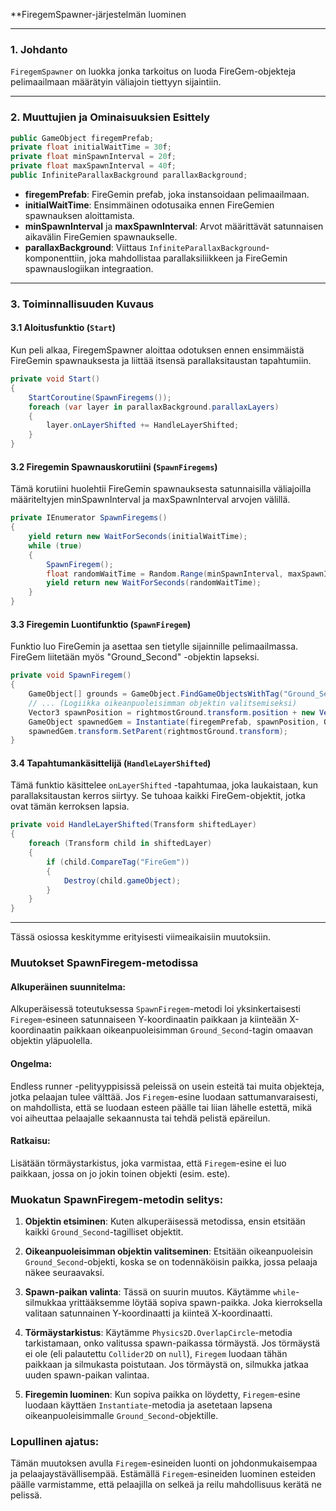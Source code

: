 **FiregemSpawner-järjestelmän luominen

---

### 1. Johdanto

`FiregemSpawner` on luokka jonka tarkoitus on luoda FireGem-objekteja pelimaailmaan määrätyin väliajoin tiettyyn sijaintiin.

---

### 2. Muuttujien ja Ominaisuuksien Esittely

```csharp
public GameObject firegemPrefab;
private float initialWaitTime = 30f;
private float minSpawnInterval = 20f;
private float maxSpawnInterval = 40f;
public InfiniteParallaxBackground parallaxBackground;
```

- **firegemPrefab**: FireGemin prefab, joka instansoidaan pelimaailmaan.
- **initialWaitTime**: Ensimmäinen odotusaika ennen FireGemien spawnauksen aloittamista.
- **minSpawnInterval** ja **maxSpawnInterval**: Arvot määrittävät satunnaisen aikavälin FireGemien spawnaukselle.
- **parallaxBackground**: Viittaus `InfiniteParallaxBackground`-komponenttiin, joka mahdollistaa parallaksiliikkeen ja FireGemin spawnauslogiikan integraation.

---

### 3. Toiminnallisuuden Kuvaus

#### 3.1 Aloitusfunktio (`Start`)

Kun peli alkaa, FiregemSpawner aloittaa odotuksen ennen ensimmäistä FireGemin spawnauksesta ja liittää itsensä parallaksitaustan tapahtumiin.

```csharp
private void Start()
{
    StartCoroutine(SpawnFiregems());
    foreach (var layer in parallaxBackground.parallaxLayers)
    {
        layer.onLayerShifted += HandleLayerShifted;
    }
}
```

#### 3.2 Firegemin Spawnauskorutiini (`SpawnFiregems`)

Tämä korutiini huolehtii FireGemin spawnauksesta satunnaisilla väliajoilla määriteltyjen minSpawnInterval ja maxSpawnInterval arvojen välillä.

```csharp
private IEnumerator SpawnFiregems()
{
    yield return new WaitForSeconds(initialWaitTime);
    while (true)
    {
        SpawnFiregem();
        float randomWaitTime = Random.Range(minSpawnInterval, maxSpawnInterval);
        yield return new WaitForSeconds(randomWaitTime);
    }
}
```

#### 3.3 Firegemin Luontifunktio (`SpawnFiregem`)

Funktio luo FireGemin ja asettaa sen tietylle sijainnille pelimaailmassa. FireGem liitetään myös "Ground_Second" -objektin lapseksi.

```csharp
private void SpawnFiregem()
{
    GameObject[] grounds = GameObject.FindGameObjectsWithTag("Ground_Second");
    // ... (Logiikka oikeanpuoleisimman objektin valitsemiseksi)
    Vector3 spawnPosition = rightmostGround.transform.position + new Vector3(15f, Random.Range(4f, 19f), 0);
    GameObject spawnedGem = Instantiate(firegemPrefab, spawnPosition, Quaternion.identity);
    spawnedGem.transform.SetParent(rightmostGround.transform);
}
```

#### 3.4 Tapahtumankäsittelijä (`HandleLayerShifted`)

Tämä funktio käsittelee `onLayerShifted` -tapahtumaa, joka laukaistaan, kun parallaksitaustan kerros siirtyy. Se tuhoaa kaikki FireGem-objektit, jotka ovat tämän kerroksen lapsia.

```csharp
private void HandleLayerShifted(Transform shiftedLayer)
{
    foreach (Transform child in shiftedLayer)
    {
        if (child.CompareTag("FireGem"))
        {
            Destroy(child.gameObject);
        }
    }
}
```

---
Tässä osiossa keskitymme erityisesti viimeaikaisiin muutoksiin.

### Muutokset SpawnFiregem-metodissa

#### Alkuperäinen suunnitelma:

Alkuperäisessä toteutuksessa `SpawnFiregem`-metodi loi yksinkertaisesti `Firegem`-esineen satunnaiseen Y-koordinaatin paikkaan ja kiinteään X-koordinaatin paikkaan oikeanpuoleisimman `Ground_Second`-tagin omaavan objektin yläpuolella.

#### Ongelma:

Endless runner -pelityyppisissä peleissä on usein esteitä tai muita objekteja, jotka pelaajan tulee välttää. Jos `Firegem`-esine luodaan sattumanvaraisesti, on mahdollista, että se luodaan esteen päälle tai liian lähelle estettä, mikä voi aiheuttaa pelaajalle sekaannusta tai tehdä pelistä epäreilun.

#### Ratkaisu:

Lisätään törmäystarkistus, joka varmistaa, että `Firegem`-esine ei luo paikkaan, jossa on jo jokin toinen objekti (esim. este).

### Muokatun SpawnFiregem-metodin selitys:

1. **Objektin etsiminen**: Kuten alkuperäisessä metodissa, ensin etsitään kaikki `Ground_Second`-tagilliset objektit.
    
2. **Oikeanpuoleisimman objektin valitseminen**: Etsitään oikeanpuoleisin `Ground_Second`-objekti, koska se on todennäköisin paikka, jossa pelaaja näkee seuraavaksi.
    
3. **Spawn-paikan valinta**: Tässä on suurin muutos. Käytämme `while`-silmukkaa yrittääksemme löytää sopiva spawn-paikka. Joka kierroksella valitaan satunnainen Y-koordinaatti ja kiinteä X-koordinaatti.
    
4. **Törmäystarkistus**: Käytämme `Physics2D.OverlapCircle`-metodia tarkistamaan, onko valitussa spawn-paikassa törmäystä. Jos törmäystä ei ole (eli palautettu `Collider2D` on `null`), `Firegem` luodaan tähän paikkaan ja silmukasta poistutaan. Jos törmäystä on, silmukka jatkaa uuden spawn-paikan valintaa.
    
5. **Firegemin luominen**: Kun sopiva paikka on löydetty, `Firegem`-esine luodaan käyttäen `Instantiate`-metodia ja asetetaan lapsena oikeanpuoleisimmalle `Ground_Second`-objektille.
    

### Lopullinen ajatus:

Tämän muutoksen avulla `Firegem`-esineiden luonti on johdonmukaisempaa ja pelaajaystävällisempää. Estämällä `Firegem`-esineiden luominen esteiden päälle varmistamme, että pelaajilla on selkeä ja reilu mahdollisuus kerätä ne pelissä.